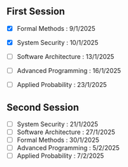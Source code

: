 ## First Session

- [x] Formal Methods : 9/1/2025
- [x] System Security : 10/1/2025
- [ ] Software Architecture :       13/1/2025
- [ ] Advanced Programming :   16/1/2025
- [ ] Applied Probability :            23/1/2025


## Second Session
 - [ ] System Security :                21/1/2025
 - [ ] Software Architecture :       27/1/2025
 - [ ] Formal Methods :               30/1/2025
 - [ ] Advanced Programming :   5/2/2025
 - [ ] Applied Probability :           7/2/2025
